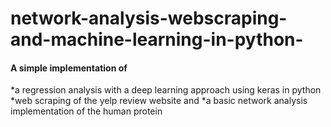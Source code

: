 # network-analysis-webscraping-and-machine-learning-in-python-
#### A simple implementation of 
*a regression analysis with a deep learning approach using keras in python
*web scraping of the yelp review website and 
*a basic network analysis implementation of the human protein
